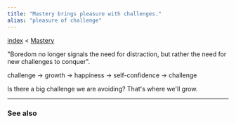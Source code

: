 ```yaml
---
title: "Mastery brings pleasure with challenges."
alias: "pleasure of challenge"
---
```


[index](/.md) < [Mastery](books/Mastery.md)

"Boredom no longer signals the need for distraction, but rather the need for new challenges to conquer".

challenge -> growth -> happiness -> self-confidence -> challenge

Is there a big challenge we are avoiding? That's where we'll grow. 


-------------
### See also

